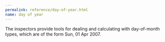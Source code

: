 ```yaml
---
permalink: reference/day-of-year.html
name: day of year
---
```


The <day of year> inspectors provide tools for dealing and calculating with day-of-month types, which are of the form Sun, 01 Apr 2007.